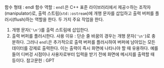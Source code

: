 함수 형태 : endl
함수 역할 : `endl`은 C++ 표준 라이브러리에서 제공ㅇ하는 조작자(manipulator)로, 출력 스트림(`std::ostream`)에 개행 문자를 삽입하고 출력 버퍼를 플러시(flush)하는 역할을 한다. 두 가지 주요 작업을 한다.
1. 개행 문자(`'\n'`)를 출력 스트림에 삽입한다.
2. 출력 버퍼를 플러시한다.
사용 이유 : 단순 줄 바꿈의 경우는 개행 문자(`'\n'`)로 충분하다. 그러나 `endl`은 추가적으로 출력 버퍼를 플러시하여 버퍼에 남아있는 모든 데이터를 강제로 출력한다. 이는 출력이 즉시 화면에 나타나야 할 때 유용하다. 예를 들어 디버겅 시점이나 사용자로부터 입력을 받기 전에 화면에 메시지를 출력할 때 등이다.
참고문헌 : GPT